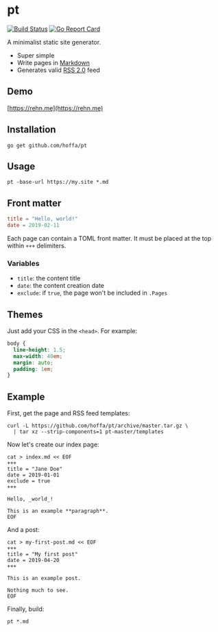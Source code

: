 # pt

[![Build Status](https://travis-ci.org/hoffa/pt.svg?branch=master)](https://travis-ci.org/hoffa/pt) [![Go Report Card](https://goreportcard.com/badge/github.com/hoffa/pt)](https://goreportcard.com/report/github.com/hoffa/pt)

A minimalist static site generator.

- Super simple
- Write pages in [Markdown](https://daringfireball.net/projects/markdown/syntax)
- Generates valid [RSS 2.0](https://validator.w3.org/feed/docs/rss2.html) feed

## Demo

[https://rehn.me](https://rehn.me)

## Installation

```shell
go get github.com/hoffa/pt
```

## Usage

```shell
pt -base-url https://my.site *.md
```

## Front matter

```toml
title = "Hello, world!"
date = 2019-02-11
```

Each page can contain a TOML front matter. It must be placed at the top within `+++` delimiters.

### Variables

- `title`: the content title
- `date`: the content creation date
- `exclude`: if `true`, the page won't be included in `.Pages`

## Themes

Just add your CSS in the `<head>`.
For example:

```css
body {
  line-height: 1.5;
  max-width: 40em;
  margin: auto;
  padding: 1em;
}
```

## Example

First, get the page and RSS feed templates:

```shell
curl -L https://github.com/hoffa/pt/archive/master.tar.gz \
  | tar xz --strip-components=1 pt-master/templates
```

Now let's create our index page:

```shell
cat > index.md << EOF
+++
title = "Jane Doe"
date = 2019-01-01
exclude = true
+++

Hello, _world_!

This is an example **paragraph**.
EOF
```

And a post:

```shell
cat > my-first-post.md << EOF
+++
title = "My first post"
date = 2019-04-20
+++

This is an example post.

Nothing much to see.
EOF
```

Finally, build:

```shell
pt *.md
```
